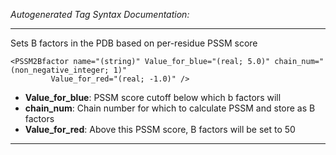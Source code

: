 _Autogenerated Tag Syntax Documentation:_

---
Sets B factors in the PDB based on per-residue PSSM score

```
<PSSM2Bfactor name="(string)" Value_for_blue="(real; 5.0)" chain_num="(non_negative_integer; 1)"
         Value_for_red="(real; -1.0)" />
```

-   **Value_for_blue**: PSSM score cutoff below which b factors will
-   **chain_num**: Chain number for which to calculate PSSM and store as B factors
-   **Value_for_red**: Above this PSSM score, B factors will be set to 50

---
